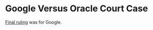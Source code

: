 # Google Versus Oracle Court Case

[Final ruling] was for Google.

[Final ruling]: <https://www.supremecourt.gov/opinions/20pdf/18-956_d18f.pdf>
